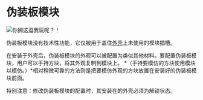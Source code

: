 # 伪装板模块
![你搁这逗我玩呢？！](item:tis3d:facade_module)

伪装板模块没有技术性功能，它仅被用于盖住[外壳](../block/casing.md)上未使用的模块插槽。

在安装于外壳后，伪装板模块的外观可以被配置为类似其他材料。要配置伪装板模块，用户可以手持方块，将其外观复制到模块上。 *（手持要模仿的方块使用模块以模仿。）*相对稍微可靠的方法则是把要模仿外观的方块放置在安装好的伪装板模块前面。

特别注意：修改伪装板模块的配置时，其安装在的外壳必须为解锁状态。
